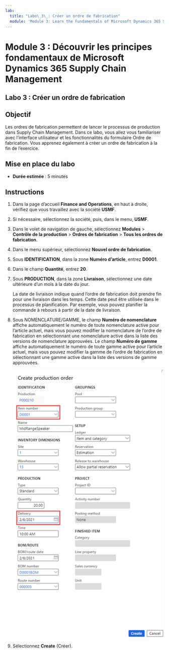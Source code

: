 ```yaml
---
lab:
  title: "Labo\_3\_: Créer un ordre de fabrication"
  module: 'Module 3: Learn the Fundamentals of Microsoft Dynamics 365 Supply Chain Management'
---
```


# Module 3 : Découvrir les principes fondamentaux de Microsoft Dynamics 365 Supply Chain Management

## Labo 3 : Créer un ordre de fabrication

## Objectif

Les ordres de fabrication permettent de lancer le processus de production dans Supply Chain Management. Dans ce labo, vous allez vous familiariser avec l’interface utilisateur et les fonctionnalités du formulaire Ordre de fabrication. Vous apprenez également à créer un ordre de fabrication à la fin de l’exercice.

## Mise en place du labo

   - **Durée estimée** : 5 minutes

## Instructions

1.  Dans la page d’accueil **Finance and Operations**, en haut à droite, vérifiez que vous travaillez avec la société **USMF**.

2.  Si nécessaire, sélectionnez la société, puis, dans le menu, **USMF**.

3.  Dans le volet de navigation de gauche, sélectionnez **Modules** > **Contrôle de la production** > **Ordres de fabrication** > **Tous les ordres de fabrication**.

4.  Dans le menu supérieur, sélectionnez **Nouvel ordre de fabrication**.

5.  Sous **IDENTIFICATION**, dans la zone **Numéro d’article**, entrez **D0001**.

6.  Dans le champ **Quantité**, entrez **20**.

7.  Sous **PRODUCTION**, dans la zone **Livraison**, sélectionnez une date ultérieure d’un mois à la date du jour.

    La date de livraison indique quand l’ordre de fabrication doit prendre fin pour une livraison dans les temps. Cette date peut être utilisée dans le processus de planification. Par exemple, vous pouvez planifier la commande à rebours à partir de la date de livraison.

8.  Sous NOMENCLATURE/GAMME, le champ **Numéro de nomenclature** affiche automatiquement le numéro de toute nomenclature active pour l’article actuel, mais vous pouvez modifier la nomenclature de l’ordre de fabrication en sélectionnant une nomenclature active dans la liste des versions de nomenclature approuvées. Le champ **Numéro de gamme** affiche automatiquement le numéro de toute gamme active pour l’article actuel, mais vous pouvez modifier la gamme de l’ordre de fabrication en sélectionnant une gamme active dans la liste des versions de gamme approuvées.

    ![Capture d’écran montrant la page Créer un ordre de fabrication. Les champs Numéro d’article et Livraison sont mis en évidence.](./media/03-learn-the-fundamentals-of-dynamics-365-supply-chain-management-40.png)

9.  Sélectionnez **Create** (Créer).


